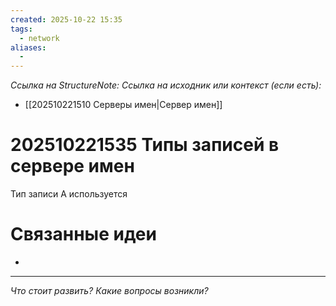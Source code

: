 ```yaml
---
created: 2025-10-22 15:35
tags:
  - network
aliases:
  -
---
```

*Ссылка на StructureNote:*
*Ссылка на исходник или контекст (если есть):*
- [[202510221510 Серверы имен|Сервер имен]]

# 202510221535 Типы записей в сервере имен

Тип записи A используется 

# Связанные идеи

- 

---

*Что стоит развить? Какие вопросы возникли?*
